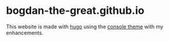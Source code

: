 # bogdan-the-great.github.io

This website is made with [hugo](https://gohugo.io) using the [console theme](https://github.com/mrmierzejewski/hugo-theme-console) with my enhancements.
